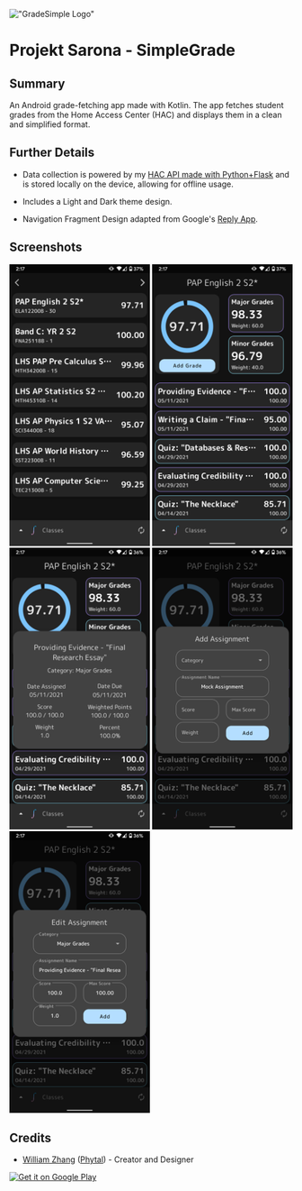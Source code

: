 !["GradeSimple Logo"](https://i.imgur.com/lMhRHdn.png)

# Projekt Sarona - SimpleGrade

## Summary 
An Android grade-fetching app made with Kotlin. The app fetches student grades from the Home Access Center (HAC) and displays them in a clean and simplified format.

## Further Details
- Data collection is powered by my [HAC API made with Python+Flask](https://github.com/Phytal/HomeAccessCenter-Flask-API) and is stored locally on the device, allowing for offline usage.

- Includes a Light and Dark theme design.

- Navigation Fragment Design adapted from Google's [Reply App](https://github.com/material-components/material-components-android-examples/tree/develop/Reply).

## Screenshots 
<img src="screenshots/sc_home.png" height="500"> <img src="screenshots/sc_courseview.png" height="500"> <img src="screenshots/sc_details.png" height="500">
<img src="screenshots/sc_add.png" height="500"> <img src="screenshots/sc_edit.png" height="500">

## Credits
- [William Zhang](https://www.linkedin.com/in/william-zhang-452141191/) ([Phytal](https://github.com/Phytal)) - Creator and Designer

<a href='https://play.google.com/store/apps/details?id=com.phytal.sarona&pcampaignid=pcampaignidMKT-Other-global-all-co-prtnr-py-PartBadge-Mar2515-1'><img alt='Get it on Google Play' src='https://play.google.com/intl/en_us/badges/static/images/badges/en_badge_web_generic.png' height=80/></a>
